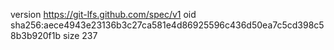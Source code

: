version https://git-lfs.github.com/spec/v1
oid sha256:aece4943e23136b3c27ca581e4d86925596c436d50ea7c5cd398c58b3b920f1b
size 237
